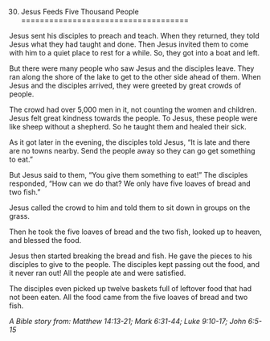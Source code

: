 30. Jesus Feeds Five Thousand People
====================================

Jesus sent his disciples to preach and teach. When they returned, they
told Jesus what they had taught and done. Then Jesus invited them to
come with him to a quiet place to rest for a while. So, they got into a
boat and left.

But there were many people who saw Jesus and the disciples leave. They
ran along the shore of the lake to get to the other side ahead of them.
When Jesus and the disciples arrived, they were greeted by great crowds
of people.

The crowd had over 5,000 men in it, not counting the women and children.
Jesus felt great kindness towards the people. To Jesus, these people
were like sheep without a shepherd. So he taught them and healed their
sick.

As it got later in the evening, the disciples told Jesus, “It is late
and there are no towns nearby. Send the people away so they can go get
something to eat.”

But Jesus said to them, “You give them something to eat!” The disciples
responded, “How can we do that? We only have five loaves of bread and
two fish.”

Jesus called the crowd to him and told them to sit down in groups on the
grass.

Then he took the five loaves of bread and the two fish, looked up to
heaven, and blessed the food.

Jesus then started breaking the bread and fish. He gave the pieces to
his disciples to give to the people. The disciples kept passing out the
food, and it never ran out! All the people ate and were satisfied.

The disciples even picked up twelve baskets full of leftover food that
had not been eaten. All the food came from the five loaves of bread and
two fish.

*A Bible story from: Matthew 14:13-21; Mark 6:31-44; Luke 9:10-17; John
6:5-15*
